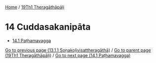 
[Home](/) / [19Th1 Theragāthāpāḷi](/tipitaka/19Th1.md)

# 14 Cuddasakanipāta

* [14.1 Paṭhamavagga](/tipitaka/19Th1/14/14.1.md)

[Go to previous page (13.1.1 Soṇakoḷivisattheragāthā)](/tipitaka/19Th1/13/13.1/13.1.1.md) / [Go to parent page (19Th1 Theragāthāpāḷi)](/tipitaka/19Th1/0.md) / [Go to next page (14.1 Paṭhamavagga)](/tipitaka/19Th1/14/14.1.md)


